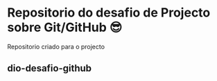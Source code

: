 # Repositorio do desafio de Projecto sobre Git/GitHub :sunglasses:
Repositorio criado para o projecto
## dio-desafio-github
